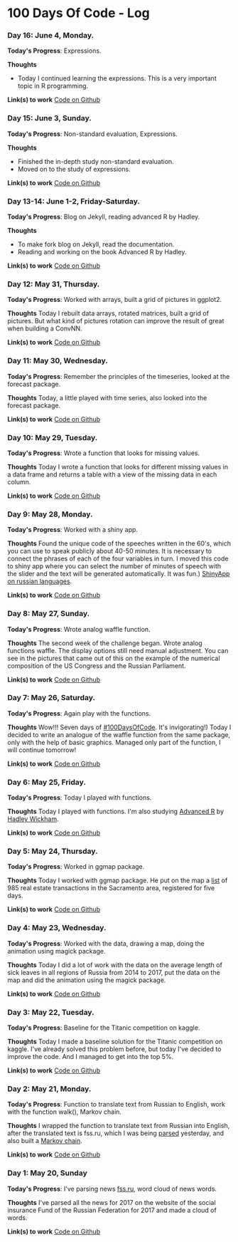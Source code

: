 # 100 Days Of Code - Log

### Day 16: June 4, Monday.

**Today's Progress**: Expressions.

**Thoughts** 
- Today I continued learning the expressions. This is a very important topic in R programming.

**Link(s) to work**
[Code on Github](https://github.com/makarevichy/Week_3_100DaysOfCode/blob/master/weekday/Day_16_expressions.R)

### Day 15: June 3, Sunday.

**Today's Progress**: Non-standard evaluation, Expressions.

**Thoughts** 
- Finished the in-depth study non-standard evaluation.
- Moved on to the study of expressions.

**Link(s) to work**
[Code on Github](https://github.com/makarevichy/Week_3_100DaysOfCode/blob/master/weekday/Day_15_NSE.R)

### Day 13-14: June 1-2, Friday-Saturday.

**Today's Progress**: Blog on Jekyll, reading advanced R by Hadley.

**Thoughts** 
- To make fork blog on Jekyll, read the documentation.
- Reading and working on the book Advanced R by Hadley.

**Link(s) to work**
[Code on Github](https://github.com/makarevichy/Week_2_100DaysOfCode/blob/master/weekday/Day_13_14_blog_and_advanced_R.R)

### Day 12: May 31, Thursday.

**Today's Progress**: Worked with arrays, built a grid of pictures in ggplot2.

**Thoughts** Today I rebuilt data arrays, rotated matrices, built a grid of pictures. But what kind of pictures rotation can improve the result of great when building a ConvNN.

**Link(s) to work**
[Code on Github](https://github.com/makarevichy/Week_2_100DaysOfCode/blob/master/weekday/Day_12_array_and_plot.R)

### Day 11: May 30, Wednesday.

**Today's Progress**: Remember the principles of the timeseries, looked at the forecast package.

**Thoughts** Today, a little played with time series, also looked into the forecast package.

**Link(s) to work**
[Code on Github](https://github.com/makarevichy/Week_2_100DaysOfCode/blob/master/weekday/Day_11_ts.R)

### Day 10: May 29, Tuesday.

**Today's Progress**: Wrote a function that looks for missing values.

**Thoughts** Today I wrote a function that looks for different missing values in a data frame and returns a table with a view of the missing data in each column.

**Link(s) to work**
[Code on Github](https://github.com/makarevichy/Week_2_100DaysOfCode/blob/master/weekday/Day_10_find_na.R)

### Day 9: May 28, Monday.

**Today's Progress**: Worked with a shiny app.

**Thoughts** Found the unique code of the speeches written in the 60's, which you can use to speak publicly about 40-50 minutes. It is necessary to connect the phrases of each of the four variables in turn. I moved this code to shiny app where you can select the number of minutes of speech with the slider and the text will be generated automatically. It was fun.)
[ShinyApp on russian languages](https://makarevich.shinyapps.io/rech/).

**Link(s) to work**
[Code on Github](https://github.com/makarevichy/Week_2_100DaysOfCode/blob/master/weekday/Day_9_shiny_speech.R)

### Day 8: May 27, Sunday.

**Today's Progress**: Wrote analog waffle function.

**Thoughts** The second week of the challenge began. Wrote analog functions waffle. The display options still need manual adjustment. You can see in the pictures that came out of this on the example of the numerical composition of the US Congress and the Russian Parliament.

**Link(s) to work**
[Code on Github](https://github.com/makarevichy/Week_2_100DaysOfCode/blob/master/weekday/Day_8_waffle_function.R)

### Day 7: May 26, Saturday.

**Today's Progress**: Again play with the functions.

**Thoughts** Wow!!! Seven days of [#100DaysOfCode](https://twitter.com/hashtag/100daysofcode?src=hash). It's invigorating!) Today I decided to write an analogue of the waffle function from the same package, only with the help of basic graphics. Managed only part of the function, I will continue tomorrow!

**Link(s) to work**
[Code on Github](https://github.com/makarevichy/Week_1_100DaysOfCode/tree/master/Day_7)

### Day 6: May 25, Friday.

**Today's Progress**: Today I played with functions.

**Thoughts** Today I played with functions. I'm also studying [Advanced R](http://adv-r.had.co.nz/) by [Hadley Wickham](https://twitter.com/hadleywickham).

**Link(s) to work**
[Code on Github](https://github.com/makarevichy/Week_1_100DaysOfCode/tree/master/Day_6)

### Day 5: May 24, Thursday.

**Today's Progress**: Worked in ggmap package.

**Thoughts** Today I worked with ggmap package. He put on the map a [list](https://support.spatialkey.com/spatialkey-sample-csv-data/) of 985 real estate transactions in the Sacramento area, registered for five days.

**Link(s) to work**
[Code on Github](https://github.com/makarevichy/Week_1_100DaysOfCode/tree/master/Day_5)

### Day 4: May 23, Wednesday.

**Today's Progress**: Worked with the data, drawing a map, doing the animation using magick package.

**Thoughts** Today I did a lot of work with the data on the average length of sick leaves in all regions of Russia from 2014 to 2017, put the data on the map and did the animation using the magick package.

**Link(s) to work**
[Code on Github](https://github.com/makarevichy/Week_1_100DaysOfCode/tree/master/Day_4)

### Day 3: May 22, Tuesday.

**Today's Progress**: Baseline for the Titanic competition on kaggle.

**Thoughts** Today I made a baseline solution for the Titanic competition on kaggle. I've already solved this problem before, but today I've decided to improve the code. And I managed to get into the top 5%.

**Link(s) to work**
[Code on Github](https://github.com/makarevichy/Week_1_100DaysOfCode/tree/master/Day_3)

### Day 2: May 21, Monday.

**Today's Progress**: Function to translate text from Russian to English, work with the function walk(), Markov chain.

**Thoughts** I wrapped the function to translate text from Russian into English, after the translated text is fss.ru, which I was being [parsed](https://github.com/makarevichy/Week_1_100DaysOfCode/tree/master/Day_1) yesterday, and also built a [Markov chain](https://github.com/makarevichy/Week_1_100DaysOfCode/blob/master/Day_2/markov_chain.txt).

**Link(s) to work**
[Code on Github](https://github.com/makarevichy/Week_1_100DaysOfCode/tree/master/Day_2)

### Day 1: May 20, Sunday

**Today's Progress**: I've parsing news [fss.ru](https://www.fss.ru), word cloud of news words.

**Thoughts** I've parsed all the news for 2017 on the website of the social insurance Fund of the Russian Federation for 2017 and made a cloud of words.

**Link(s) to work**
[Code on Github](https://github.com/makarevichy/Week_1_100DaysOfCode/tree/master/Day_1)
